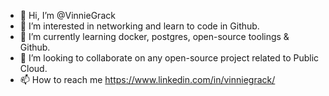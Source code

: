 - 👋 Hi, I’m @VinnieGrack
- 👀 I’m interested in networking and learn to code in Github.
- 🌱 I’m currently learning docker, postgres, open-source toolings & Github.
- 💞️ I’m looking to collaborate on any open-source project related to Public Cloud.
- 📫 How to reach me https://www.linkedin.com/in/vinniegrack/

<!---
VinnieGrack/VinnieGrack is a ✨ special ✨ repository because its `README.md` (this file) appears on your GitHub profile.
You can click the Preview link to take a look at your changes.
--->
